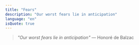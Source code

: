 ```yaml
---
title: "Fears"
description: "Our worst fears lie in anticipation"
language: "en"
isQuote: true
---
```


<blockquote>
  <p><em>"Our worst fears lie in anticipation"</em> — Honoré de Balzac</p>
</blockquote>